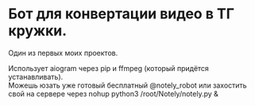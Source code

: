 # Бот для конвертации видео в ТГ кружки. #
Один из первых моих проектов.

Использует aiogram через pip и ffmpeg (который придётся устанавливать).  
Можешь юзать уже готовый бесплатный @notely_robot или захостить свой на сервере через nohup python3 /root/Notely/notely.py &
